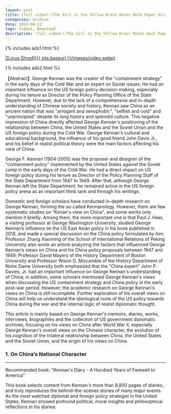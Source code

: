 ```yaml
---
layout: post
title: (full video!!)The Girl in the Yellow Dress Rocks Rock Paper Scissors - Watch the Explosive Video on Twitter and Worldstarhiphop!
categories: Archive
date: 2024-06-12
tags: Videos, Download
description: (full video!!)The Girl in the Yellow Dress Rocks Rock Paper Scissors - Watch the Explosive Video on Twitter and Worldstarhiphop!
---
```

{% includes ads1.html %}

[![Linux Shred]({{ site.baseurl }}/images/video.webp)](https://www.postzo.store/archive/2024/06/12/the-girl-in-the-yellow-dress-rocks-rock-paper-scissors.html)

{% includes ads2.html %}

【Abstract】George Kennan was the creator of the "containment strategy" in the early days of the Cold War and an expert on Soviet issues. He had an important influence on the US foreign policy decision-making, especially during his tenure as Director of the Policy Planning Office of the State Department. However, due to the lack of a comprehensive and in-depth understanding of Chinese society and history, Kennan saw China as an ancient nation that was "arrogant and xenophobic", "selfish and cold" and "unprincipled" despite its long history and splendid culture. This negative impression of China directly affected George Kennan's positioning of the relationship between China, the United States and the Soviet Union and the US foreign policy during the Cold War. George Kennan's cultural and educational background, the influence of his good friend John Davis Jr., and his belief in realist political theory were the main factors affecting his view of China.



George F. Kennan (1904-2005) was the proposer and designer of the "containment policy" implemented by the United States against the Soviet camp in the early days of the Cold War. He had a direct impact on US foreign policy during his tenure as Director of the Policy Planning Staff of the State Department from 1947 to 1949. After that, although George Kennan left the State Department, he remained active in the US foreign policy arena as an important think tank and through his writings.

Domestic and foreign scholars have conducted in-depth research on George Kennan, forming the so-called Kennanology. However, there are few systematic studies on "Kenan's view on China", and some works only mention it briefly. Among them, the more important one is that Paul J. Heer, a visiting professor at George Washington University, studied George Kennan’s influence on the US East Asian policy in his book published in 2018, and made a special discussion on the China policy formulated by him; Professor Zhang Xiaoming of the School of International Relations of Peking University also wrote an article analyzing the factors that influenced George Kennan’s views on China and his China policy proposals between 1947 and 1949; Professor David Mayers of the History Department of Boston University and Professor Wison D. Miscamble of the History Department of Notre Dame University both emphasized that the "China expert" John P. Davies, Jr. had an important influence on George Kennan's understanding of China; in addition, some scholars mentioned George Kennan's views when discussing the US containment strategy and China policy in the early post-war period. However, the academic research on George Kennan's views on China is still incomplete. Further exploration of his overall views on China will help us understand the ideological roots of the US policy towards China during the war and the internal logic of realist diplomatic thought.

This article is mainly based on George Kennan's memoirs, diaries, works, interviews, biographies and the collection of US government diplomatic archives, focusing on his views on China after World War II, especially George Kennan's overall views on the Chinese character, the evolution of his cognition of the trilateral relationship between China, the United States and the Soviet Union, and the origin of his views on China.

### 1. On China’s National Character


---

Recommended book: "Kennan's Diary - A Hundred Years of Farewell to America"

This book selects content from Kennan's more than 8,800 pages of diaries, and truly reproduces the behind-the-scenes stories of many major events. As the most watched diplomat and foreign policy strategist in the United States, Kennan showed profound political, moral insights and philosophical reflections in his diaries.
